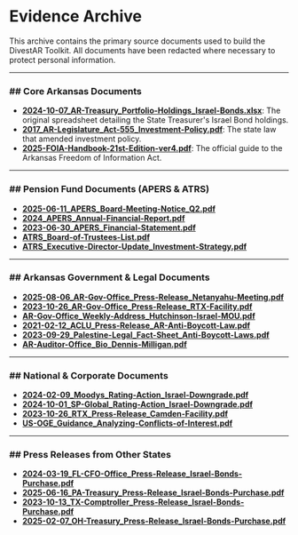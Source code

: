 # Evidence Archive

This archive contains the primary source documents used to build the DivestAR Toolkit. All documents have been redacted where necessary to protect personal information.

---

### ## Core Arkansas Documents

* **[2024-10-07_AR-Treasury_Portfolio-Holdings_Israel-Bonds.xlsx](./2024-10-07_AR-Treasury_Portfolio-Holdings_Israel-Bonds.xlsx)**: The original spreadsheet detailing the State Treasurer's Israel Bond holdings.
* **[2017_AR-Legislature_Act-555_Investment-Policy.pdf](./2017_AR-Legislature_Act-555_Investment-Policy.pdf)**: The state law that amended investment policy.
* **[2025-FOIA-Handbook-21st-Edition-ver4.pdf](./2025_FOIA-Handbook-21st-Edition-ver4.pdf)**: The official guide to the Arkansas Freedom of Information Act.

---

### ## Pension Fund Documents (APERS & ATRS)

* **[2025-06-11_APERS_Board-Meeting-Notice_Q2.pdf](./2025-06-11_APERS_Board-Meeting-Notice_Q2.pdf)**
* **[2024_APERS_Annual-Financial-Report.pdf](./2024_APERS_Annual-Financial-Report.pdf)**
* **[2023-06-30_APERS_Financial-Statement.pdf](./2023-06-30_APERS_Financial-Statement.pdf)**
* **[ATRS_Board-of-Trustees-List.pdf](./ATRS_Board-of-Trustees-List.pdf)**
* **[ATRS_Executive-Director-Update_Investment-Strategy.pdf](./ATRS_Executive-Director-Update_Investment-Strategy.pdf)**

---

### ## Arkansas Government & Legal Documents

* **[2025-08-06_AR-Gov-Office_Press-Release_Netanyahu-Meeting.pdf](./2025-08-06_AR-Gov-Office_Press-Release_Netanyahu-Meeting.pdf)**
* **[2023-10-26_AR-Gov-Office_Press-Release_RTX-Facility.pdf](./2023-10-26_AR-Gov-Office_Press-Release_RTX-Facility.pdf)**
* **[AR-Gov-Office_Weekly-Address_Hutchinson-Israel-MOU.pdf](./AR-Gov-Office_Weekly-Address_Hutchinson-Israel-MOU.pdf)**
* **[2021-02-12_ACLU_Press-Release_AR-Anti-Boycott-Law.pdf](./2021-02-12_ACLU_Press-Release_AR-Anti-Boycott-Law.pdf)**
* **[2023-09-29_Palestine-Legal_Fact-Sheet_Anti-Boycott-Laws.pdf](./2023-09-29_Palestine-Legal_Fact-Sheet_Anti-Boycott-Laws.pdf)**
* **[AR-Auditor-Office_Bio_Dennis-Milligan.pdf](./AR-Auditor-Office_Bio_Dennis-Milligan.pdf)**

---

### ## National & Corporate Documents

* **[2024-02-09_Moodys_Rating-Action_Israel-Downgrade.pdf](./2024-02-09_Moodys_Rating-Action_Israel-Downgrade.pdf)**
* **[2024-10-01_SP-Global_Rating-Action_Israel-Downgrade.pdf](./2024-10-01_SP-Global_Rating-Action_Israel-Downgrade.pdf)**
* **[2023-10-26_RTX_Press-Release_Camden-Facility.pdf](./2023-10-26_RTX_Press-Release_Camden-Facility.pdf)**
* **[US-OGE_Guidance_Analyzing-Conflicts-of-Interest.pdf](./US-OGE_Guidance_Analyzing-Conflicts-of-Interest.pdf)**

---

### ## Press Releases from Other States

* **[2024-03-19_FL-CFO-Office_Press-Release_Israel-Bonds-Purchase.pdf](./2024-03-19_FL-CFO-Office_Press-Release_Israel-Bonds-Purchase.pdf)**
* **[2025-06-16_PA-Treasury_Press-Release_Israel-Bonds-Purchase.pdf](./2025-06-16_PA-Treasury_Press-Release_Israel-Bonds-Purchase.pdf)**
* **[2023-10-13_TX-Comptroller_Press-Release_Israel-Bonds-Purchase.pdf](./2023-10-13_TX-Comptroller_Press-Release_Israel-Bonds-Purchase.pdf)**
* **[2025-02-07_OH-Treasury_Press-Release_Israel-Bonds-Purchase.pdf](./2025-02-07_OH-Treasury_Press-Release_Israel-Bonds-Purchase.pdf)**
